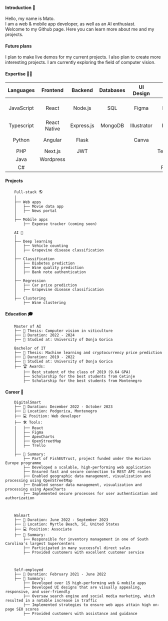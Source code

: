 #### Introduction 👋

Hello, my name is Mato.<br/>
I am a web & mobile app developer, as well as an AI enthusiast.<br/>
Welcome to my Github page. Here you can learn more about me and my projects.
#### Future plans
I plan to make live demos for my current projects. I also plan to create more interesting projects. I am currently exploring the field of computer vision.
#### Expertise 👨‍💻
| **Languages** | **Frontend**    | **Backend**     | **Databases** | **UI Design** | **AI**         | **Other Tools**           |
|:-------------:|:---------------:|:---------------:|:-------------:|:-------------:|:--------------:|:---------------------------:|
| JavaScript    | React           | Node.js         | SQL           | Figma         | Numpy          | Version control systems     |
| Typescript    | React Native    | Express.js      | MongoDB       | Illustrator   | Pandas         | Linux CLI                   |
| Python        | Angular         | Flask           |               | Canva         | Scikit-learn   | Docker                      |
| PHP           | Next.js         | JWT             |               |               | Tensorflow     |                             |
| Java          | Wordpress       |                 |               |               | Keras          |                             |
| C#            |                 |                 |               |               | PyTorch        |                             |
#### Projects
        Full-stack 🌎
        │
        ├── Web apps
        │   ├── Movie data app
        │   ├── News portal
        │
        ├── Mobile apps
            ├── Expense tracker (coming soon)
           
        AI 🧠
        │
        ├── Deep learning
        │   ├── Vehicle counting
        │   ├── Grapevine disease classification
        │
        ├── Classification
        │   ├── Diabetes prediction
        │   ├── Wine quality prediction
        │   ├── Bank note authentication
        │
        ├── Regression
        │   ├── Car price prediction
        │   ├── Grapevine disease classification
        │
        ├── Clustering
            ├── Wine clustering
#### Education 🎓
        Master of AI
        ├── 📄 Thesis: Computer vision in viticulture
        ├── 📅 Duration: 2022 - 2024
        ├── 🏫 Studied at: University of Donja Gorica
        
        Bachelor of IT
        ├── 📄 Thesis: Machine learning and cryptocurrency price prediction
        ├── 📅 Duration: 2019 - 2022
        ├── 🏫 Studied at: University of Donja Gorica
        ├── 🏆 Awards:
            ├── Best student of the class of 2019 (9.64 GPA)
            ├── Scholarship for the best students from Cetinje
            ├── Scholarship for the best students from Montenegro
#### Career 💼
        DigitalSmart
        ├── 📅 Duration: December 2022 - October 2023
        ├── 📍 Location: Podgorica, Montenegro
        ├── 💻 Position: Web developer
        ├── 🛠 Tools:
        │   ├── React
        │   ├── Figma
        │   ├── ApexCharts
        │   ├── OpenStreetMap
        │   ├── Trello
        │
        ├── 📝 Summary:
            ├── Part of FishEUTrust, project funded under the Horizon Europe programme
            ├── Developed a scalable, high-performing web application
            ├── Ensured fast and secure connection to REST API routes
            ├── Enabled geographic data management, visualization and processing using OpenStreetMap
            ├── Enabled sensor data management, visualization and processing using ApexCharts
            ├── Implemented secure processes for user authentication and authorization


        
        Walmart
        ├── 📅 Duration: June 2022 - September 2023
        ├── 📍 Location: Myrtle Beach, SC, United States
        ├── 💻 Position: Associate
        ├── 📝 Summary:
            ├── Responsible for inventory management in one of South Carolina's largest Supercenters
            ├── Participated in many successful direct sales
            ├── Provided customers with excellent customer service



        Self-employed
        ├── 📅 Duration: February 2021 - June 2022
        ├── 📝 Summary:
            ├── Developed over 15 high-performing web & mobile apps
            ├── Developed UI designs that are visually appealing, responsive, and user-friendly
            ├── Oversaw search engine and social media marketing, which resulted in a notable increase in traffic
            ├── Implemented strategies to ensure web apps attain high on-page SEO scores
            ├── Provided customers with assistance and guidance
